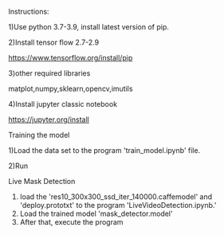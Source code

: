 Instructions:

1)Use python 3.7-3.9, install latest version of pip.

2)Install tensor flow 2.7-2.9

https://www.tensorflow.org/install/pip

3)other required libraries

matplot,numpy,sklearn,opencv,imutils

4)Install jupyter classic notebook

https://jupyter.org/install



Training the model

1)Load the data set to the program 'train_model.ipynb' file.

2)Run

Live Mask Detection
1) load the 'res10_300x300_ssd_iter_140000.caffemodel' and 'deploy.prototxt' 
to the program 'LiveVideoDetection.ipynb.'
2) Load the trained model 'mask_detector.model'
3) After that, execute the program

